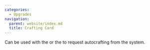 ```yaml
---
categories:
  - Upgrades
navigation:
  parent: website/index.md
  title: Crafting Card
---
```


Can be used with the <ItemLink id="interface"/>
or the <ItemLink id="export_bus"/> to request
autocrafting from the system.
